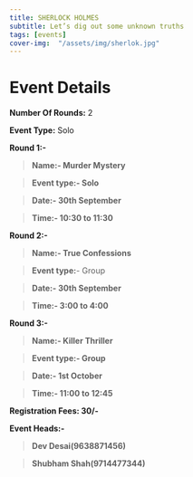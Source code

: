 ```yaml
---
title: SHERLOCK HOLMES 
subtitle: Let’s dig out some unknown truths
tags: [events]
cover-img:  "/assets/img/sherlok.jpg"
---
```


# Event Details

**Number Of Rounds:** 2

**Event Type:** Solo

**Round 1:-**

   > **Name:- Murder Mystery**
   
   > **Event type:- Solo**
  
   > **Date:- 30th September**
  
   > **Time:- 10:30 to 11:30**

**Round 2:-**
  
   > **Name:- True Confessions**

   > **Event type:**- Group
  
   > **Date:- 30th September**
  
   > **Time:- 3:00 to 4:00**


**Round 3:-**
  
   > **Name:- Killer Thriller**

   > **Event type:- Group**
  
   > **Date:- 1st October**
  
   > **Time:- 11:00 to 12:45**

**Registration Fees: 30/-**

**Event Heads:-**

   > **Dev Desai(9638871456)**
   
   > **Shubham Shah(9714477344)**
